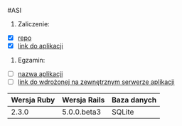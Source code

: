 #ASI

1. Zaliczenie:
 - [x] [repo](https://github.com/AChlebba/ASI)
 - [x] [link do aplikacji](https://acasi.herokuapp.com/)
1. Egzamin:
 - [ ] [nazwa aplikacji](egzamin)
 - [ ] [link do wdrożonej na zewnętrznym serwerze aplikacji](/)

|Wersja Ruby|Wersja Rails|Baza danych|
|---|---|---|
|2.3.0|5.0.0.beta3|SQLite|
